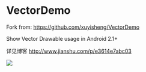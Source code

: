 # VectorDemo
Fork from: https://github.com/xuyisheng/VectorDemo

Show Vector Drawable usage in Android 2.1+

详见博客 http://www.jianshu.com/p/e3614e7abc03

![](https://github.com/xuyisheng/VectorDemo/blob/master/pic/vector.gif)
